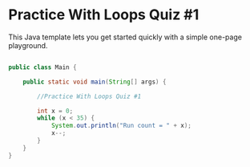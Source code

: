 # Practice With Loops Quiz #1

This Java template lets you get started quickly with a simple one-page playground.

```java runnable

public class Main {

    public static void main(String[] args) {

        //Practice With Loops Quiz #1

        int x = 0;
        while (x < 35) {   
            System.out.println("Run count = " + x);   
            x--;
        }
    }
}
```